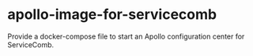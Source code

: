 # apollo-image-for-servicecomb

Provide a docker-compose file to start an Apollo configuration center for ServiceComb.
